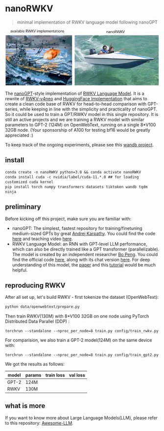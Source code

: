 # nanoRWKV
> minimal implementation of RWKV language model following nanoGPT

![nanoGPT](assets/nanorwkv.jpg)

The [nanoGPT](https://github.com/karpathy/nanoGPT)-style implementation of [RWKV Language Model](https://www.rwkv.com). It is a rewrite of [RWKV-v4neo](https://github.com/BlinkDL/RWKV-LM/tree/main/RWKV-v4neo) and [HuggingFace Implementation](https://github.com/huggingface/transformers/blob/main/src/transformers/models/rwkv/modeling_rwkv.py) that aims to create a clean code base of RWKV for head-to-head comparison with GPT-series, while keeping in line with the simplicity and practicality of nanoGPT. So it could be used to train a GPT/RWKV model in this single repository. It is still an active projects and we are training a RWKV model with similar parameters to GPT-2 (124M) on OpenWebText, running on a single 8*V100 32GB node. (Your sponsorship of A100 for testing bf16 would be greatly appreciated :)

To keep track of the ongoing experiments, please see this [wandb project](https://wandb.ai/hannibal046/nanoRWKV?workspace=user-hannibal046).

## install
```
conda create -n nanoRWKV python=3.8 && conda activate nanoRWKV
conda install cuda -c nvidia/label/cuda-11.*.0 ## for loading customized cuda kernel
pip install torch numpy transformers datasets tiktoken wandb tqdm ninja
```
## preliminary
Before kicking off this project, make sure you are familiar with:

- nanoGPT: The simplest, fastest repository for training/finetuning medium-sized GPTs by great [Andrej Karpathy](https://karpathy.ai). You could find the code [here](https://github.com/karpathy/nanoGPT) and teaching video [here](https://www.youtube.com/watch?v=kCc8FmEb1nY).
- RWKV Language Model: an RNN with GPT-level LLM performance, which can also be directly trained like a GPT transformer (parallelizable). The model is created by an independent researcher [Bo Peng](https://www.zhihu.com/people/bopengbopeng). You could find the official code [here](https://github.com/BlinkDL/RWKV-LM), along with its chat version [here](https://github.com/BlinkDL/ChatRWKV). For deep understanding of this model, the [paper](https://arxiv.org/abs/2305.13048) and this [tutorial](https://johanwind.github.io/2023/03/23/rwkv_details.html) would be much helpful.

## reproducing RWKV

After all set up, let's build RWKV - first tokenize the dataset (OpenWebText):

```bash
python data/openwebtext/prepare.py
```

Then train RWKV(130M) with 8*V100 32GB on one node using PyTorch Distributed Data Parallel (DDP) :

```
torchrun --standalone --nproc_per_node=8 train.py config/train_rwkv.py
```

For comparision, we also train a GPT-2 model(124M) on the same device with:

```
torchrun --standalone --nproc_per_node=8 train.py config/train_gpt2.py
```

We got the results as follows:

| model | params | train loss | val loss |
| ----- | ------ | ---------- | -------- |
| GPT-2 | 124M   |            |          |
| RWKV  | 130M   |            |          |

## what is more
If you want to know more about Large Language Models(LLM), please refer to this repository: [Awesome-LLM](https://github.com/Hannibal046/Awesome-LLM).